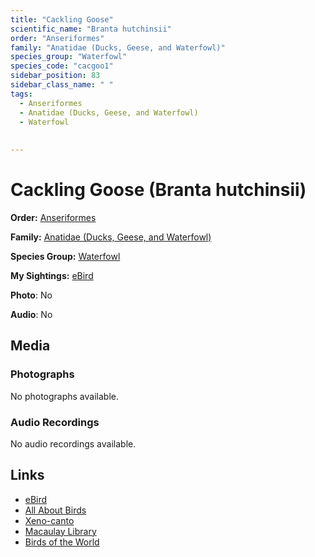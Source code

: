 ```yaml
---
title: "Cackling Goose"
scientific_name: "Branta hutchinsii"
order: "Anseriformes"
family: "Anatidae (Ducks, Geese, and Waterfowl)"
species_group: "Waterfowl"
species_code: "cacgoo1"
sidebar_position: 83
sidebar_class_name: " "
tags: 
  - Anseriformes
  - Anatidae (Ducks, Geese, and Waterfowl)
  - Waterfowl
  
  
---
```


# Cackling Goose (Branta hutchinsii)

**Order:** [Anseriformes](/tags/anseriformes)

**Family:** [Anatidae (Ducks, Geese, and Waterfowl)](/tags/anatidae-ducks-geese-and-waterfowl)

**Species Group:** [Waterfowl](/tags/waterfowl)

**My Sightings:** [eBird](https://ebird.org/lifelist?r=world&time=life&spp=cacgoo1)

**Photo**: No 

**Audio**: No

## Media
### Photographs
No photographs available.

### Audio Recordings
No audio recordings available.

## Links
* [eBird](https://ebird.org/species/cacgoo1) 
* [All About Birds](https://www.allaboutbirds.org/guide/cacgoo1) 
* [Xeno-canto](https://www.xeno-canto.org/species/branta-hutchinsii) 
* [Macaulay Library](https://search.macaulaylibrary.org/catalog?taxonCode=cacgoo1&sort=rating_rank_desc)
* [Birds of the World](https://birdsoftheworld.org/bow/species/cacgoo1)
